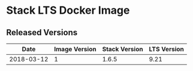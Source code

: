 # Stack LTS Docker Image

## Released Versions

| Date       | Image Version | Stack Version | LTS Version |
|------------|---------------|---------------|-------------|
| 2018-03-12 | 1             | 1.6.5         | 9.21        |
